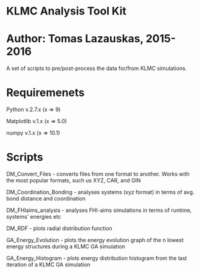 # KLMC Analysis Tool Kit
# Author: Tomas Lazauskas, 2015-2016

A set of scripts to pre/post-process the data for/from KLMC simulations.

# Requiremenets 
Python v.2.7.x (x => 9)

Matplotlib v.1.x (x => 5.0)

numpy v.1.x (x => 10.1)

# Scripts
DM_Convert_Files - converts files from one format to another. Works with the most popular formats, such us XYZ, CAR, and GIN

DM_Coordination_Bonding - analyses systems (xyz format) in terms of avg. bond distance and coordination

DM_FHIaims_analysis - analyses FHI-aims simulations in terms of runtime, systems' energies etc

DM_RDF - plots radial distribution function

GA_Energy_Evolution - plots the energy evolution graph of the n lowest energy structures during a KLMC GA simulation

GA_Energy_Histogram - plots energy distribution histogram from the last iteration of a KLMC GA simulation

